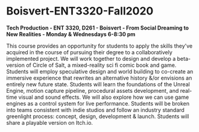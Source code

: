 # Boisvert-ENT3320-Fall2020
**Tech Production - ENT 3320, D261 - Boisvert - From Social Dreaming to New Realities - Monday & Wednesdays 6-8:30 pm**

This course provides an opportunity for students to apply the skills they've acquired in the course of pursuing their degree to a collaboratively implemented project. We will work together to design and develop a beta-version of Circle of Salt, a mixed-reality sci fi comic book and game. Students will employ speculative design and world building to co-create an immersive experience that rewrites an alternative history &/or envisions an entirely new future state. Students will learn the foundations of the Unreal Engine, motion capture pipeline, procedural assets development, and real-time visual and sound effects. We will also explore how we can use game engines as a control system for live performance. Students will be broken into teams consistent with indie studios and follow an industry standard greenlight process: concept, design, development & launch. Students will share a playable version on Itch.io.
